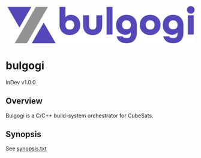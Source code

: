![bulgogi logo](./img/logo.png)

# bulgogi
InDev v1.0.0

## Overview
Bulgogi is a C/C++ build-system orchestrator for CubeSats.

## Synopsis
See [synopsis.txt](./synopsis.txt)
